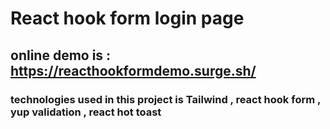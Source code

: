 # React hook form login page
## online demo is : https://reacthookformdemo.surge.sh/
### technologies used in this project is Tailwind , react hook form , yup validation , react hot toast


